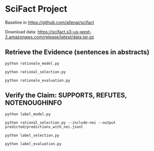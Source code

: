 # SciFact Project

Baseline in https://github.com/allenai/scifact 

Download data: https://scifact.s3-us-west-2.amazonaws.com/release/latest/data.tar.gz 

## Retrieve the Evidence (sentences in abstracts)

```
python rationale_model.py

python rational_selection.py 

python rationale_evaluation.py 
```

## Verify the Claim: SUPPORTS, REFUTES, NOTENOUGHINFO

```
python label_model.py

python rational_selection.py --include-nei --output predicted/predictions_with_nei.jsonl

python label_selection.py

python label_evaluation.py
```


